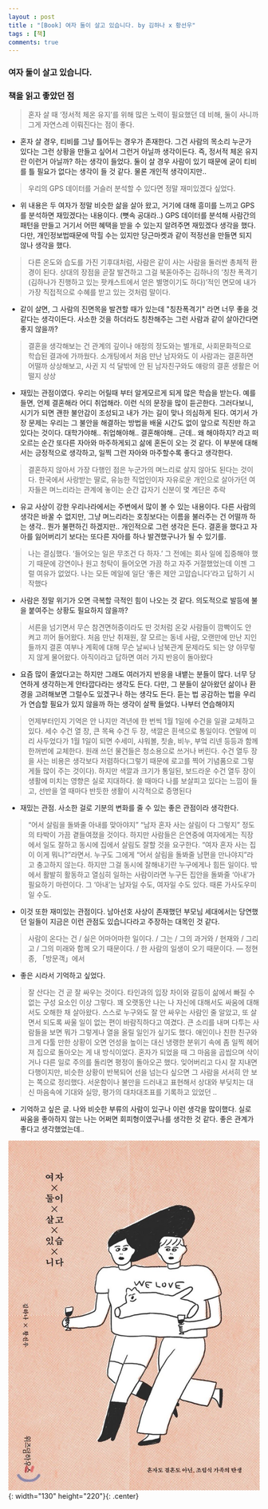 ```yaml
---
layout : post
title : "[Book] 여자 둘이 살고 있습니다. by 김하나 x 황선우"
tags : [책]
comments: true
---
```


### 여자 둘이 살고 있습니다.

### 책을 읽고 좋았던 점
> 혼자 살 때 ‘정서적 체온 유지’를 위해 많은 노력이 필요했던 데 비해, 둘이 사니까 그게 자연스레 이뤄진다는 점이 좋다.

- 혼자 살 경우, 티비를 그냥 틀어두는 경우가 존재한다. 그건 사람의 목소리 누군가 있다는 그런 상황을 만들고 싶어서 그런거 아닐까 생각이든다. 즉, 정서적 체온 유지란 이런거 아닐까? 하는 생각이 들었다. 둘이 살 경우 사람이 있기 때문에 굳이 티비를 틀 필요가 없다는 생각이 들 것 같다. 물론 개인적 생각이지만..

> 우리의 GPS 데이터를 거슬러 분석할 수 있다면 정말 재미있겠다 싶었다.

- 위 내용은 두 여자가 정말 비슷한 삶을 살아 왔고, 거기에 대해 흥미를 느끼고 GPS를 분석하면 재밌겠다는 내용이다. (뼛속 공대라..) GPS 데이터를 분석해 사람간의 패턴을 만들고 거기서 어떤 혜택을 받을 수 있는지 알려주면 재밌겠다 생각을 했다. 다만, 개인정보법때문에 막힐 수는 있지만 당근마켓과 같이 적정선을 만들면 되지 않나 생각을 했다.

> 다른 온도와 습도를 가진 기후대처럼, 사람은 같이 사는 사람을 둘러싼 총체적 환경이 된다. 상대의 장점을 곧잘 발견하고 그걸 북돋아주는 김하나의 ‘칭찬 폭격기(김하나가 진행하고 있는 팟캐스트에서 얻은 별명이기도 하다)’적인 면모에 내가 가장 직접적으로 수혜를 받고 있는 것처럼 말이다.

- 같이 살면, 그 사람의 진면목을 발견할 때가 있는데 "칭찬폭격기" 라면 너무 좋을 것 같다는 생각이든다. 사소한 것을 하더라도 칭찬해주는 그런 사람과 같이 살아간다면 좋지 않을까?

> 결혼을 생각해보는 건 관계의 깊이나 애정의 정도와는 별개로, 사회문화적으로 학습된 결과에 가까웠다. 소개팅에서 처음 만난 남자와도 이 사람과는 결혼하면 어떨까 상상해보고, 사귄 지 석 달밖에 안 된 남자친구와도 얘랑의 결혼 생활은 어떨지 상상

- 재밌는 관점이였다. 우리는 어릴때 부터 알게모르게 되게 많은 학습을 받는다. 예를들면, 언제 결혼해라 어디 취업해라. 이런 식의 문장을 많이 듣곤한다. 그러다보니, 시기가 되면 괜한 불안감이 조성되고 내가 가는 길이 맞나 의심하게 된다. 여기서 가장 문제는 우리는 그 불안을 해결하는 방법을 배울 시간도 없이 앞으로 직진만 하고 있다는 것이다. 대학가야해.. 취업해야해.. 결혼해야해.. 근데.. 왜 해야하지? 라고 떠오르는 순간 또다른 자아와 마주하게되고 삶에 혼돈이 오는 것 같다. 이 부분에 대해서는 긍정적으로 생각하고, 일찍 그런 자아와 마주할수록 좋다고 생각한다.

> 결혼하지 않아서 가장 다행인 점은 누군가의 며느리로 살지 않아도 된다는 것이다. 한국에서 사랑받는 딸로, 유능한 직업인이자 자유로운 개인으로 살아가던 여자들은 며느리라는 관계에 놓이는 순간 갑자기 신분이 몇 계단은 추락

- 유교 사상이 강한 우리나라에서는 주변에서 많이 볼 수 있는 내용이다. 다른 사람의 생각은 바꿀 수 없지만, 그냥 며느리라는 호칭보다는 이름을 불러주는 건 어떨까 하는 생각.. 뭔가 불편하긴 하겠지만.. 개인적으로 그런 생각은 든다. 결혼을 했다고 자아를 잃어버리기 보다는 또다른 자아를 하나 발견했구나가 될 수 있기를.

> 나는 결심했다. ‘들어오는 일은 무조건 다 하자.’ 그 전에는 회사 일에 집중해야 했기 때문에 강연이나 원고 청탁이 들어오면 가끔 하고 자주 거절했었는데 이젠 그럴 여유가 없었다. 나는 모든 메일에 일단 ‘좋은 제안 고맙습니다’라고 답하기 시작했다

- 사람은 정말 위기가 오면 극복할 극적인 힘이 나오는 것 같다. 의도적으로 발등에 불을 붙여주는 상황도 필요하지 않을까?

> 서른을 넘기면서 무슨 참견면허증이라도 딴 것처럼 온갖 사람들이 깜빡이도 안 켜고 끼어 들어왔다. 처음 만난 취재원, 잘 모르는 동네 사람, 오랜만에 만난 지인들까지 결혼 여부나 계획에 대해 무슨 날씨나 남북관계 문제라도 되는 양 아무렇지 않게 물어왔다. 아직이라고 답하면 여러 가지 반응이 돌아왔다

- 요즘 많이 줄었다고는 하지만 그래도 여러가지 반응을 내뱉는 분들이 많다. 너무 당연하게 생각하는게 안타깝다라는 생각도 든다. 다만, 그 분들이 살아왔던 삶이나 환경을 고려해보면 그럴수도 있겠구나 하는 생각도 든다. 듣는 법 공감하는 법을 우리가 연습할 필요가 있지 않을까 하는 생각이 살짝 들었다. 나부터 연습해야지

> 언제부터인지 기억은 안 나지만 격년에 한 번씩 1월 1일에 수건을 일괄 교체하고 있다. 세수 수건 열 장, 큰 목욕 수건 두 장, 색깔은 흰색으로 통일이다. 연말에 미리 사두었다가 1월 1일이 되면 수세미, 샤워볼, 칫솔, 비누, 부엌 리넨 등등과 함께 한꺼번에 교체한다. 원래 쓰던 물건들은 청소용으로 쓰거나 버린다. 수건 열두 장을 사는 비용은 생각보다 저렴하다(그렇기 때문에 로고를 찍어 기념품으로 그렇게들 많이 주는 것이다). 하지만 색깔과 크기가 통일된, 보드라운 수건 열두 장이 생활에 미치는 영향은 실로 지대하다. 쓸 때마다 나를 보살피고 있다는 느낌이 들고, 선반을 열 때마다 반듯한 생활이 시각적으로 증명된다

- 재밌는 관점. 사소한 걸로 기분의 변화를 줄 수 있는 좋은 관점이라 생각한다.

> “어서 살림을 돌봐줄 아내를 맞아야지” “남자 혼자 사는 살림이 다 그렇지” 정도의 타박이 가끔 곁들여졌을 것이다. 하지만 사람들은 은연중에 여자에게는 직장에서 일도 잘하고 동시에 집에서 살림도 잘할 것을 요구한다. “여자 혼자 사는 집이 이게 뭐니?”라면서. 누구도 그에게 “어서 살림을 돌봐줄 남편을 만나야지”라고 충고하지 않는다. 하지만 그걸 동시에 잘해내기란 누구에게나 힘든 일이다. 밖에서 활발히 활동하고 열심히 일하는 사람이라면 누구든 집안을 돌봐줄 ‘아내’가 필요하기 마련이다. 그 ‘아내’는 남자일 수도, 여자일 수도 있다. 때론 가사도우미일 수도.

- 이것 또한 재미있는 관점이다. 남아선호 사상이 존재했던 부모님 세대에서는 당연했던 일들이 지금은 이런 관점도 있습니다라고 주장하는 대목인 것 같다. 

> 사람이 온다는 건 / 실은 어마어마한 일이다. / 그는 / 그의 과거와 / 현재와 / 그리고 / 그의 미래와 함께 오기 때문이다. / 한 사람의 일생이 오기 때문이다. — 정현종, 「방문객」에서

- 좋은 시라서 기억하고 싶었다.

> 잘 산다는 건 곧 잘 싸우는 것이다. 타인과의 입장 차이와 갈등이 삶에서 빠질 수 없는 구성 요소인 이상 그렇다. 꽤 오랫동안 나는 나 자신에 대해서도 싸움에 대해서도 오해한 채 살아왔다. 스스로 누구와도 잘 안 싸우는 사람인 줄 알았고, 또 살면서 되도록 싸울 일이 없는 편이 바람직하다고 여겼다. 큰 소리를 내며 다투는 사람들을 보면 뭐가 그렇게나 열을 올릴 일인가 싶기도 했다. 애인이나 친한 친구와 크게 다툴 만한 상황이 오면 언성을 높이는 대신 냉랭한 분위기 속에 좀 일찍 헤어져 집으로 돌아오는 게 내 방식이었다. 혼자가 되었을 때 그 마음을 곱씹으며 삭이거나 다른 일로 주의를 돌리면 평정이 돌아오곤 했다. 잊어버리고 다시 잘 지내면 다행이지만, 비슷한 상황이 반복되어 선을 넘는다 싶으면 그 사람을 서서히 안 보는 쪽으로 정리했다. 서운함이나 불만을 드러내고 표현해서 상대와 부딪치는 대신 마음속에 기대와 실망, 평가의 대차대조표를 기록하고 있었던 
.. 

- 기억하고 싶은 글. 나와 비슷한 부류의 사람이 있구나 이런 생각을 많이했다. 실로 싸움을 좋아하지 않는 나는 어쩌면 회피형이였구나를 생각한 것 같다. 좋은 관계가 좋다고 생각했었는데.. 

![여자 둘이 살고있습니다](../images/book-15.jpeg){: width="130" height="220"}{: .center}
